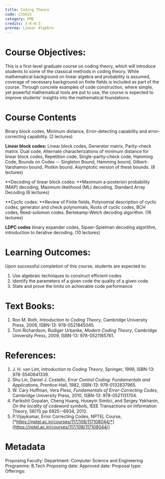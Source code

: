 ```yaml
---
title: Coding Theory
code: CS5615
category: PME
credits: 3-0-0-3
prereq: Linear Algebra
---
```


# Course Objectives: 
This is a first-level graduate course on coding
theory, which will introduce students to some of the classical methods
in coding theory. While mathematical background on linear algebra and
probability is assumed, coverage of necessary background on finite
fields is included as part of the course. Through concrete examples of
code construction, where simple, yet powerful mathematical tools are put
to use, the course is expected to improve students' insights into the
mathematical foundations.

# Course Contents

Binary block codes, Minimum distance, Error-detecting capability and error-correcting capability. (2 lectures)

**Linear block codes:** Linear block codes, Generator matrix, Parity-check matrix. Dual code, Alternate characterizations of minimum distance for linear block codes, Repetition code, Single-parity-check code, Hamming Code, Bounds on Codes -- Singleton Bound, Hamming bound, Gilbert-Varshamov bound, Plotkin bound. Asymptotic version of these bounds.   (8 lectures)

**Decoding of linear block codes: **Maximum a-posteriori probability (MAP) decoding, Maximum likelihood (ML) decoding, Standard Array Decoding  (6 lectures) 

**Cyclic codes: **Review of Finite fields, Polynomial description of cyclic codes, generator and check polynomials, Roots of cyclic codes, BCH codes, Reed-solomon codes. Berlekamp-Welch decoding algorithm.   (16 lectures) 

**LDPC codes**  binary expander codes, Sipser-Spielman decoding algorithm, introduction to iterative decoding. (10 lectures)  

# Learning Outcomes: 
Upon successful completion of this course, students are expected to:

1.  Use algebraic techniques to construct efficient codes
2.  Identify the parameters of a given code the quality of a given code.
3.  State and prove the limits on achievable code performance

# Text Books:

1.  Ron M. Roth, *Introduction to Coding Theory*, Cambridge University
    Press, 2006, ISBN-13: 978-0521845045.
2.  Tom Richardson, Rudiger Urbanke, *Modern Coding Theory*, Cambridge
    University Press, 2009, ISBN-13: 978-0521165761.

# References:

1.  J. H. van Lint, I*ntroduction to Coding Theory*, Springer, 1999,
    ISBN-13: 978-3540641339.
2.  Shu Lin, Daniel J. Costello, *Error Control Coding: Fundamentals and
    Applications*, Prentice-Hall, 1982, ISBN-13: 978-0132837965.
3.  W. Cary Huffman, Vera Pless, *Fundamentals of Error-Correcting
    Codes*, Cambridge University Press, 2010, ISBN-13: 978-0521131704.
4.  Parikshit Gopalan, Cheng Huang, Huseyin Simitci, and Sergey
    Yekhanin, *On the locality of codeword symbols*, IEEE Transactions
    on Information Theory, 58(11) pp 6925--6934, 2012.
5.  P.Vijaykumar, Error Correcting Codes, NPTEL Course,
    [*https://nptel.ac.in/courses/117/108/117108044/*](https://nptel.ac.in/courses/117/108/117108044/)


# Metadata
Proposing Faculty: 
Department: Computer Science and Engineering
Programme: B.Tech
Proposing date:
Approved date:
Proposal type:
Offerings:


